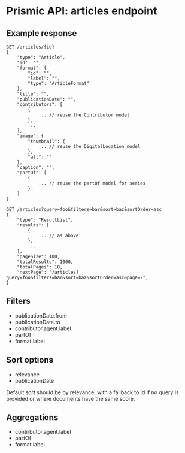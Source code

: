 # Prismic API: articles endpoint

## Example response

```
GET /articles/{id}
{
    "type": "Article",
    "id": "",
    "format": {
        "id": "",
        "label": "",
        "type": "ArticleFormat"
    },
    "title": "",
    "publicationDate": "",
    "contributors": [
        {
            ... // reuse the Contributor model
        },
        ...
    ],
    "image": {
        "thumbnail": {
            ... // reuse the DigitalLocation model
        },
        "alt": ""
    },
    "caption": "",
    "partOf": [
        {
            ... // reuse the partOf model for series
        }
    ]
}
```

```
GET /articles?query=foo&filters=bar&sort=baz&sortOrder=asc
{
    "type": "ResultList",
    "results": [
        {
            ... // as above
        },
        ...
    ],
    "pageSize": 100,
    "totalResults": 1000,
    "totalPages": 10,
    "nextPage": "/articles?query=foo&filters=bar&sort=baz&sortOrder=asc&page=2",
}
```

## Filters

- publicationDate.from
- publicationDate.to
- contributor.agent.label
- partOf
- format.label

## Sort options

- relevance
- publicationDate

Default sort should be by relevance, with a fallback to id if no query is provided or where documents have the same score.

## Aggregations

- contributor.agent.label
- partOf
- format.label
